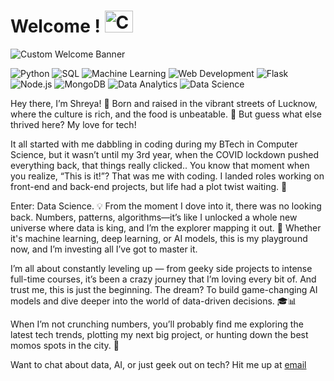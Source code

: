 # Welcome ! <img src="https://camo.githubusercontent.com/a7231068d375c1a25dc17033e5d28ffad52ddbcb7b089396ad18944c0f5f4421/68747470733a2f2f63646e2e6a7364656c6976722e6e65742f67682f6d797876697375616c2f6d797876697375616c2f696d616765732f626c6f622d6265652e676966" alt="Custom Image" width="45" height="35" />

![Custom Welcome Banner](https://camo.githubusercontent.com/5f9120df7db8858013f82bc2203986b43fabedf33ef9cc42a0f6564601f5a54c/68747470733a2f2f63646e2e6a7364656c6976722e6e65742f67682f6d797876697375616c2f6d797876697375616c2f696d616765732f697276616e2d736d6974682d444f4a4c384c354e4730672d756e73706c6173682e6a7067)

![Python](https://img.shields.io/badge/Python-3776AB?style=for-the-badge&logo=python&logoColor=white)
![SQL](https://img.shields.io/badge/SQL-003B57?style=for-the-badge&logo=sqlite&logoColor=white)
![Machine Learning](https://img.shields.io/badge/Machine--Learning-blue?style=for-the-badge)
![Web Development](https://img.shields.io/badge/Web%20Development-4B0082?style=for-the-badge)
![Flask](https://img.shields.io/badge/Flask-000000?style=for-the-badge&logo=flask&logoColor=white)
![Node.js](https://img.shields.io/badge/Node.js-8CC84B?style=for-the-badge&logo=node.js&logoColor=white)
![MongoDB](https://img.shields.io/badge/MongoDB-47A248?style=for-the-badge&logo=mongodb&logoColor=white)
![Data Analytics](https://img.shields.io/badge/Data%20Analytics-007ACC?style=for-the-badge)
![Data Science](https://img.shields.io/badge/Data--Science-black?style=for-the-badge)

Hey there, I’m Shreya! 👋 Born and raised in the vibrant streets of Lucknow, where the culture is rich, and the food is unbeatable. 🍛 But guess what else thrived here? My love for tech!

It all started with me dabbling in coding during my BTech in Computer Science, but it wasn’t until my 3rd year, when the COVID lockdown pushed everything back, that things really clicked.. You know that moment when you realize, “This is it!”? That was me with coding. I landed roles working on front-end and back-end projects, but life had a plot twist waiting. 🎯

Enter: Data Science. 💡 From the moment I dove into it, there was no looking back. Numbers, patterns, algorithms—it’s like I unlocked a whole new universe where data is king, and I’m the explorer mapping it out. 🚀 Whether it's machine learning, deep learning, or AI models, this is my playground now, and I’m investing all I’ve got to master it.

I’m all about constantly leveling up — from geeky side projects to intense full-time courses, it’s been a crazy journey that I’m loving every bit of. And trust me, this is just the beginning. The dream? To build game-changing AI models and dive deeper into the world of data-driven decisions. 🎓📊

When I’m not crunching numbers, you’ll probably find me exploring the latest tech trends, plotting my next big project, or hunting down the best momos spots in the city. 🥟

Want to chat about data, AI, or just geek out on tech? Hit me up at <a href="mailto:shreyamain99@gmail.com">email</a>

<!---
shreya1m/shreya is a ✨ special ✨ repository because its `README.md` (this file) appears on your GitHub profile.
You can click the Preview link to take a look at your changes.
--->
